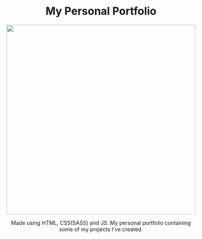 <h1 align="center">My Personal Portfolio</h1>

<p align="center"><img src="https://github.com/Prsn617/Portfolio/blob/main/images/prsn.png" width="500"></p>

<p align="center">Made using HTML, CSS(SASS) and JS. My personal portfolio containing some of my projects I've created.</p>

